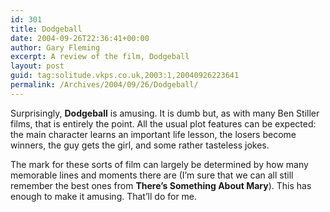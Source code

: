 ```yaml
---
id: 301
title: Dodgeball
date: 2004-09-26T22:36:41+00:00
author: Gary Fleming
excerpt: A review of the film, Dodgeball
layout: post
guid: tag:solitude.vkps.co.uk,2003:1,20040926223641
permalink: /Archives/2004/09/26/Dodgeball/
---
```

Surprisingly, **Dodgeball** is amusing. It is dumb but, as with many Ben Stiller films, that is entirely the point. All the usual plot features can be expected: the main character learns an important life lesson, the losers become winners, the guy gets the girl, and some rather tasteless jokes.

The mark for these sorts of film can largely be determined by how many memorable lines and moments there are (I&#8217;m sure that we can all still remember the best ones from **There&#8217;s Something About Mary**). This has enough to make it amusing. That&#8217;ll do for me.